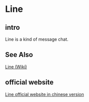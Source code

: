 # Line
## intro
Line is a kind of message chat.

## See Also
[Line (Wiki)](https://en.wikipedia.org/wiki/Line_(software))

## official website
[Line official website in chinese version](https://line.me/tw/)
